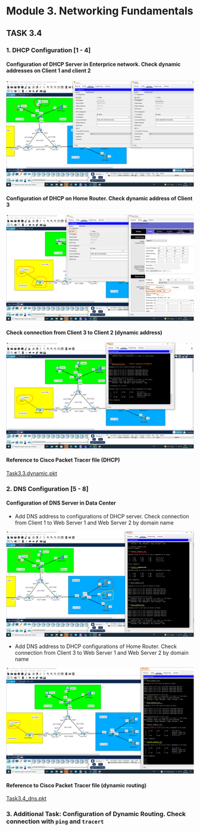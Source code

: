 # Module 3. Networking Fundamentals

## TASK 3.4

### 1. DHCP Configuration [1 - 4]

#### Configuration of DHCP Server in Enterprice network. Check dynamic addresses on Client 1 and client 2

![client1-client2-dhcp-configuration](images/client1-client2-dhcp-configuration.png)

#### Configuration of DHCP on Home Router. Check dynamic address of Client 3

![home-router-dhcp-configuration](images/home-router-dhcp-configuration.png)

#### Check connection from Client 3 to Client 2 (dynamic address)

![check-connection-client3-to-client2-dhcp-configuration](images/check-connection-client3-to-client2-dhcp-configuration.png)

#### Reference to Cisco Packet Tracer file (DHCP)

[Task3.3.dynamic.pkt](Task3.4_dhcp.pkt)

### 2. DNS Configuration [5 - 8]

#### Configuration of DNS Server in Data Center

- Add DNS address to configurations of DHCP server. Check connection from Client 1 to Web Server 1 and Web Server 2 by domain name

![check-connection-client1-to-datacenter-webservers-by-domain-name](images/check-connection-client1-to-datacenter-webservers-by-domain-name.png)

- Add DNS address to DHCP configurations of Home Router. Check connection from Client 3 to Web Server 1 and Web Server 2 by domain name

![check-connection-client3-to-datacenter-webservers-by-domain-name](images/check-connection-client3-to-datacenter-webservers-by-domain-name.png)

#### Reference to Cisco Packet Tracer file (dynamic routing)

[Task3.4_dns.pkt](Task3.4_dns.pkt)

### 3. Additional Task: Configuration of Dynamic Routing. Check connection with `ping` and `tracert`
